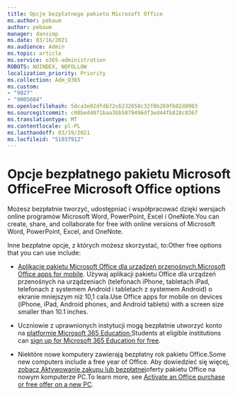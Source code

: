 ```yaml
---
title: Opcje bezpłatnego pakietu Microsoft Office
ms.author: pebaum
author: pebaum
manager: dansimp
ms.date: 03/16/2021
ms.audience: Admin
ms.topic: article
ms.service: o365-administration
ROBOTS: NOINDEX, NOFOLLOW
localization_priority: Priority
ms.collection: Adm_O365
ms.custom:
- "9827"
- "9005684"
ms.openlocfilehash: 5dca3e02dfdb72c6232658c32f0b269f602d8903
ms.sourcegitcommit: c08bed4071baa3bb5879496df3ed44fb828c8367
ms.translationtype: MT
ms.contentlocale: pl-PL
ms.lasthandoff: 03/19/2021
ms.locfileid: "51037912"
---
```

# <a name="free-microsoft-office-options"></a><span data-ttu-id="70a90-102">Opcje bezpłatnego pakietu Microsoft Office</span><span class="sxs-lookup"><span data-stu-id="70a90-102">Free Microsoft Office options</span></span>

<span data-ttu-id="70a90-103">Możesz bezpłatnie tworzyć, udostępniać i współpracować dzięki wersjach online programów Microsoft Word, PowerPoint, Excel i OneNote.</span><span class="sxs-lookup"><span data-stu-id="70a90-103">You can create, share, and collaborate for free with online versions of Microsoft Word, PowerPoint, Excel, and OneNote.</span></span>

<span data-ttu-id="70a90-104">Inne bezpłatne opcje, z których możesz skorzystać, to:</span><span class="sxs-lookup"><span data-stu-id="70a90-104">Other free options that you can use include:</span></span>

- <span data-ttu-id="70a90-105">[Aplikacje pakietu Microsoft Office dla urządzeń przenośnych.](https://products.office.com/mobile/office?wt.mc_id=Cons_Office_Chatbot)</span><span class="sxs-lookup"><span data-stu-id="70a90-105">[Microsoft Office apps for mobile](https://products.office.com/mobile/office?wt.mc_id=Cons_Office_Chatbot).</span></span> <span data-ttu-id="70a90-106">Używaj aplikacji pakietu Office dla urządzeń przenośnych na urządzeniach (telefonach iPhone, tabletach iPad, telefonach z systemem Android i tabletach z systemem Android) o ekranie mniejszym niż 10,1 cala.</span><span class="sxs-lookup"><span data-stu-id="70a90-106">Use Office apps for mobile on devices (iPhone, iPad, Android phones, and Android tablets) with a screen size smaller than 10.1 inches.</span></span>

- <span data-ttu-id="70a90-107">Uczniowie z uprawnionych instytucji mogą bezpłatnie utworzyć konto na [platformie Microsoft 365 Education.](https://www.microsoft.com/education/products/office?wt.mc_id=Cons_Office_Chatbot)</span><span class="sxs-lookup"><span data-stu-id="70a90-107">Students at eligible institutions can [sign up for Microsoft 365 Education for free](https://www.microsoft.com/education/products/office?wt.mc_id=Cons_Office_Chatbot).</span></span>

- <span data-ttu-id="70a90-108">Niektóre nowe komputery zawierają bezpłatny rok pakietu Office.</span><span class="sxs-lookup"><span data-stu-id="70a90-108">Some new computers include a free year of Office.</span></span> <span data-ttu-id="70a90-109">Aby dowiedzieć się więcej, [zobacz Aktywowanie zakupu lub bezpłatnej](https://support.office.com/article/89881633-0b26-4ca8-816b-93f347bd92c0?wt.mc_id=Cons_Office_Chatbot)oferty pakietu Office na nowym komputerze PC.</span><span class="sxs-lookup"><span data-stu-id="70a90-109">To learn more, see [Activate an Office purchase or free offer on a new PC](https://support.office.com/article/89881633-0b26-4ca8-816b-93f347bd92c0?wt.mc_id=Cons_Office_Chatbot).</span></span>